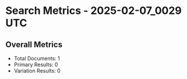 # Search Metrics - 2025-02-07_0029 UTC

## Overall Metrics
- Total Documents: 1
- Primary Results: 0
- Variation Results: 0
